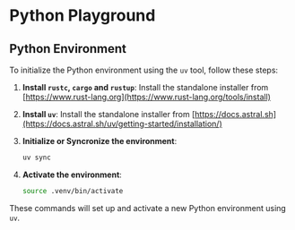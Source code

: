 # Python Playground

## Python Environment

To initialize the Python environment using the `uv` tool, follow these steps:

1. **Install `rustc`, `cargo` and `rustup`**: Install the standalone installer from [https://www.rust-lang.org](https://www.rust-lang.org/tools/install)

2. **Install `uv`**: Install the standalone installer from [https://docs.astral.sh](https://docs.astral.sh/uv/getting-started/installation/)

3. **Initialize or Syncronize the environment**:
    ```sh
    uv sync
    ```

4. **Activate the environment**:
    ```sh
    source .venv/bin/activate
    ```

These commands will set up and activate a new Python environment using `uv`.
